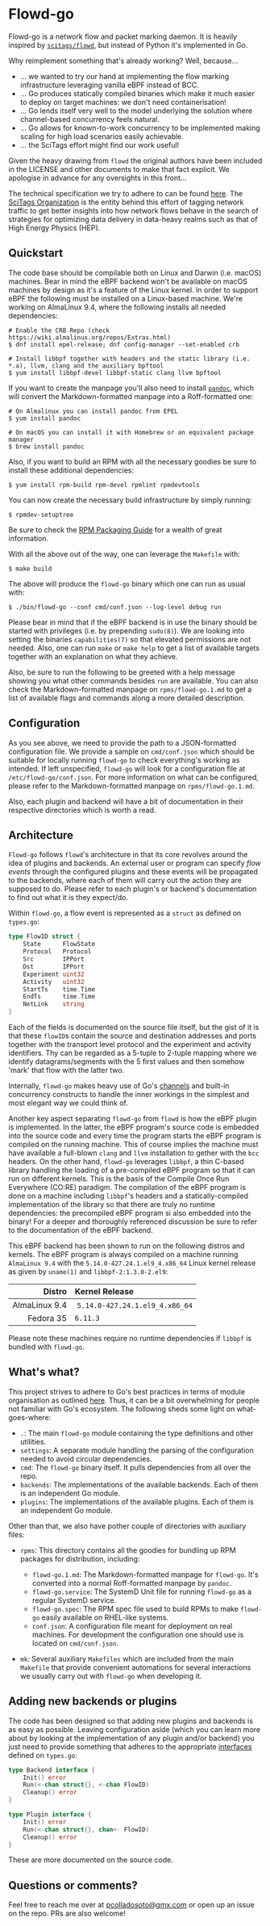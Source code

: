 # Flowd-go
Flowd-go is a network flow and packet marking daemon. It is heavily inspired by [`scitags/flowd`](https://github.com/scitags/flowd), but
instead of Python it's implemented in Go.

Why reimplement something that's already working? Well, because...

- ... we wanted to try our hand at implementing the flow marking infrastructure leveraging vanilla eBPF instead of BCC.
- ... Go produces statically compiled binaries which make it much easier to deploy on target machines: we don't need containerisation!
- ... Go lends itself very well to the model underlying the solution where channel-based concurrency feels natural.
- ... Go allows for known-to-work concurrency to be implemented making scaling for high load scenarios easily achievable.
- ... the SciTags effort might find our work useful!

Given the heavy drawing from `flowd` the original authors have been included in the LICENSE and other documents to make that
fact explicit. We apologise in advance for any oversights in this front...

The technical specification we try to adhere to can be found [here](https://docs.google.com/document/d/1x9JsZ7iTj44Ta06IHdkwpv5Q2u4U2QGLWnUeN2Zf5ts/edit).
The [SciTags Organization](https://www.scitags.org/) is the entity behind this effort of tagging network traffic to get better insights into how
network flows behave in the search of strategies for optimizing data delivery in data-heavy realms such as that of High Energy Physics (HEP).

## Quickstart
The code base should be compilable both on Linux and Darwin (i.e. macOS) machines. Bear in mind the eBPF backend won't be available on macOS machines by
design as it's a feature of the Linux kernel. In order to support eBPF the following must be installed on a Linux-based machine. We're working on
AlmaLinux 9.4, where the following installs all needed dependencies:

    # Enable the CRB Repo (check https://wiki.almalinux.org/repos/Extras.html)
    $ dnf install epel-release; dnf config-manager --set-enabled crb

    # Install libbpf together with headers and the static library (i.e. *.a), llvm, clang and the auxiliary bpftool
    $ yum install libbpf-devel libbpf-static clang llvm bpftool

If you want to create the manpage you'll also need to install [`pandoc`](https://pandoc.org), which will convert the Markdown-formatted
manpage into a Roff-formatted one:

    # On Almalinux you can install pandoc from EPEL
    $ yum install pandoc

    # On macOS you can install it with Homebrew or an equivalent package manager
    $ brew install pandoc

Also, if you want to build an RPM with all the necessary goodies be sure to install these additional dependencies:

    $ yum install rpm-build rpm-devel rpmlint rpmdevtools

You can now create the necessary build infrastructure by simply running:

    $ rpmdev-setuptree

Be sure to check the [RPM Packaging Guide](https://rpm-packaging-guide.github.io) for a wealth of great information.

With all the above out of the way, one can leverage the `Makefile` with:

    $ make build

The above will produce the `flowd-go` binary which one can run as usual with:

    $ ./bin/flowd-go --conf cmd/conf.json --log-level debug run

Please bear in mind that if the eBPF backend is in use the binary should be started with privileges (i.e. by prepending `sudo(8)`). We are looking into
setting the binaries `capabilities(7)` so that elevated permissions are not needed. Also, one can run `make` or `make help` to get a list of available
targets together with an explanation on what they achieve.

Also, be sure to run the following to be greeted with a help message showing you what other commands besides `run` are available. You can also check
the Markdown-formatted manpage on `rpms/flowd-go.1.md` to get a list of available flags and commands along a more detailed description.

## Configuration
As you see above, we need to provide the path to a JSON-formatted configuration file. We provide a sample on `cmd/conf.json` which should be suitable
for locally running `flowd-go` to check everything's working as intended. If left unspecified, `flowd-go` will look for a configuration file at
`/etc/flowd-go/conf.json`. For more information on what can be configured, please refer to the Markdown-formatted manpage on `rpms/flowd-go.1.md`.

Also, each plugin and backend will have a bit of documentation in their respective directories which is worth a read.

## Architecture
`Flowd-go` follows `flowd`'s architecture in that its core revolves around the idea of plugins and backends. An external user or program can specify *flow events*
through the configured plugins and these events will be propagated to the backends, where each of them will carry out the action they are supposed to do.
Please refer to each plugin's or backend's documentation to find out what it is they expect/do.

Within `flowd-go`, a flow event is represented as a `struct` as defined on `types.go`:

```go
type FlowID struct {
    State      FlowState
    Protocol   Protocol
    Src        IPPort
    Dst        IPPort
    Experiment uint32
    Activity   uint32
    StartTs    time.Time
    EndTs      time.Time
    NetLink    string
}
```

Each of the fields is documented on the source file itself, but the gist of it is that these `flowID`s contain the source and destination addresses and ports
together with the transport level protocol and the experiment and activity identifiers. Thy can be regarded as a 5-tuple to 2-tuple mapping where we identify
datagrams/segments with the 5 first values and then somehow 'mark' that flow with the latter two.

Internally, `flowd-go` makes heavy use of Go's [channels](https://go.dev/doc/effective_go#channels) and built-in concurrency constructs to handle the inner workings
in the simplest and most elegant way we could think of.

Another key aspect separating `flowd-go` from `flowd` is how the eBPF plugin is implemented. In the latter, the eBPF program's source code is embedded into the source
code and every time the program starts the eBPF program is compiled on the running machine. This of course implies the machine must have available a full-blown
`clang` and `llvm` installation to gether with the `bcc` headers. On the other hand, `flowd-go` leverages `libbpf`, a thin C-based library handling the loading of
a pre-compiled eBPF program so that it can run on different kernels. This is the basis of the Compile Once Run Everywhere (CO:RE) paradigm. The compilation of
the eBPF program is done on a machine including `libbpf`'s headers and a statically-compiled implementation of the library so that there are truly no runtime
dependencies: the precompiled eBPF program si also embedded into the binary! For a deeper and thoroughly referenced discussion be sure to refer to the documentation
of the eBPF backend.

This eBPF backend has been shown to run on the following distros and kernels. The eBPF program is always compiled on a machine running `AlmaLinux 9.4` with the
`5.14.0-427.24.1.el9_4.x86_64` Linux kernel release as given by `uname(1)` and `libbpf-2:1.3.0-2.el9`:

|        Distro | Kernel Release                 |
| ------------: | :----------------------------- |
| AlmaLinux 9.4 | `5.14.0-427.24.1.el9_4.x86_64` |
|     Fedora 35 | `6.11.3`                       |

Please note these machines require no runtime dependencies if `libbpf` is bundled with `flowd-go`.

## What's what?
This project strives to adhere to Go's best practices in terms of module organisation as outlined [here](https://go.dev/doc/modules/layout). Thus, it can be
a bit overwhelming for people not familiar with Go's ecosystem. The following sheds some light on what-goes-where:

- `.`: The main `flowd-go` module containing the type definitions and other utilities.
- `settings`: A separate module handling the parsing of the configuration needed to avoid circular dependencies.
- `cmd`: The `flowd-go` binary itself. It pulls dependencies from all over the repo.
- `backends`: The implementations of the available backends. Each of them is an independent Go module.
- `plugins`: The implementations of the available plugins. Each of them is an independent Go module.

Other than that, we also have pother couple of directories with auxiliary files:

- `rpms`: This directory contains all the goodies for bundling up RPM packages for distribution, including:
    - `flowd-go.1.md`: The Markdown-formatted manpage for `flowd-go`. It's converted into a normal Roff-formatted manpage by `pandoc`.
    - `flowd-go.service`: The SystemD Unit file for running `flowd-go` as a regular SystemD service.
    - `flowd-go.spec`: The RPM spec file used to build RPMs to make `flowd-go` easily available on RHEL-like systems.
    - `conf.json`: A configuration file meant for deployment on real machines. For development the configuration one should use
      is located on `cmd/conf.json`.

- `mk`: Several auxiliary `Makefiles` which are included from the main `Makefile` that provide convenient automations for several
  interactions we usually carry out with `flowd-go` when developing it.

## Adding new backends or plugins
The code has been designed so that adding new plugins and backends is as easy as possible. Leaving configuration aside (which you can
learn more about by looking at the implementation of any plugin and/or backend) you just need to provide something that adheres to the
appropriate [interfaces](https://go.dev/doc/effective_go#interfaces) defined on `types.go`:

```go
type Backend interface {
	Init() error
	Run(<-chan struct{}, <-chan FlowID)
	Cleanup() error
}

type Plugin interface {
	Init() error
	Run(<-chan struct{}, chan<- FlowID)
	Cleanup() error
}
```

These are more documented on the source code.

## Questions or comments?
Feel free to reach me over at <pcolladosoto@gmx.com> or open up an issue on the repo. PRs are also welcome!
